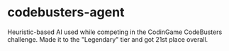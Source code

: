 # codebusters-agent
Heuristic-based AI used while competing in the CodinGame CodeBusters challenge. Made it to the "Legendary" tier and got 21st place overall.
